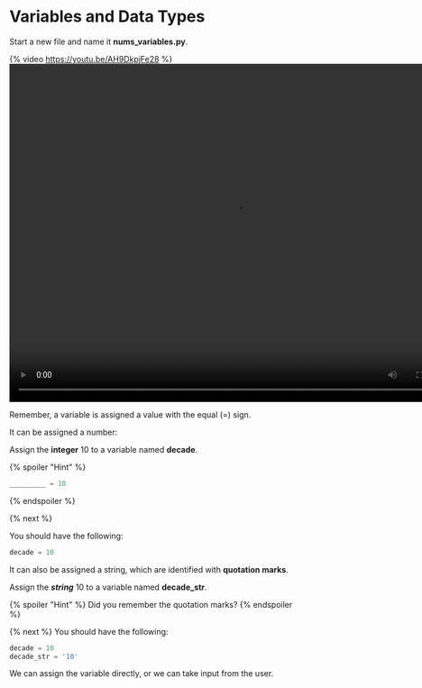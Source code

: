 # Variables and Data Types

Start a new file and name it **nums_variables.py**.

{% video https://youtu.be/AH9DkpjFe28 %}
<video width="800" height="600" controls autoplay>
  <source src="Nums_Variables/Nums_Variables.mp4" type="video/mp4">
  <source src="Nums_Variables.ogg" type="video/ogg">
  Your browser does not support the video tag.
</video>

Remember, a variable is assigned a value with the equal (=) sign. 

It can be assigned a number:

Assign the **integer** 10 to a variable named **decade**.

{% spoiler "Hint" %}
```python
_________ = 10
```
{% endspoiler %}

{% next %}

You should have the following:

```python
decade = 10
```

It can also be assigned a string, which are identified with **quotation marks**. 

Assign the ***string*** 10 to a variable named **decade_str**.

{% spoiler "Hint" %}
Did you remember the quotation marks?
{% endspoiler %}

{% next %}
You should have the following:

```python
decade = 10
decade_str = '10'
```
We can assign the variable directly, or we can take input from the user. 
